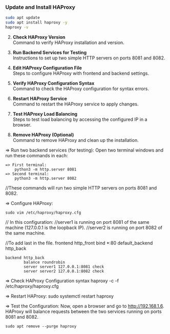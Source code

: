 ### Update and Install HAProxy
```sh
sudo apt update
sudo apt install haproxy -y
haproxy -v
```

2. **Check HAProxy Version**  
   Command to verify HAProxy installation and version.

3. **Run Backend Services for Testing**  
   Instructions to set up two simple HTTP servers on ports 8081 and 8082.

4. **Edit HAProxy Configuration File**  
   Steps to configure HAProxy with frontend and backend settings.

5. **Verify HAProxy Configuration Syntax**  
   Command to check the HAProxy configuration for syntax errors.

6. **Restart HAProxy Service**  
   Command to restart the HAProxy service to apply changes.

7. **Test HAProxy Load Balancing**  
   Steps to test load balancing by accessing the configured IP in a browser.

8. **Remove HAProxy (Optional)**  
   Command to remove HAProxy and clean up the installation.






=> Run two backend services (for testing):
	Open two terminal windows and run these commands in each:

	=> First terminal:
		python3 -m http.server 8081
	=> Second terminal:
		python3 -m http.server 8082

//These commands will run two simple HTTP servers on ports 8081 and 8082.




=> Configure HAProxy:

	sudo vim /etc/haproxy/haproxy.cfg

// In this configuration:
//server1 is running on port 8081 of the same machine (127.0.0.1 is the loopback IP).
//server2 is running on port 8082 of the same machine.

	
//To add last in the file.
	frontend http_front
	    bind *:80
	    default_backend http_back

	backend http_back
    	    balance roundrobin
    	    server server1 127.0.0.1:8081 check
            server server2 127.0.0.1:8082 check
            
=> Check HAProxy Configuration syntax
            haproxy -c -f /etc/haproxy/haproxy.cfg

            
=> Restart HAProxy:
	sudo systemctl restart haproxy


=> Test the Configuration:
	Now, open a browser and go to http://192.168.1.6. 
	HAProxy will balance requests between the two services running on ports 8081 and 8082.
	
	
	sudo apt remove --purge haproxy
